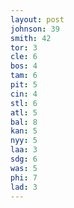 ```yaml
---
layout: post
johnson: 39
smith: 42
tor: 3
cle: 6
bos: 4
tam: 6
pit: 5
cin: 4
stl: 6
atl: 5
bal: 8
kan: 5
nyy: 5
laa: 3
sdg: 6
was: 5
phi: 7
lad: 3
---
```

